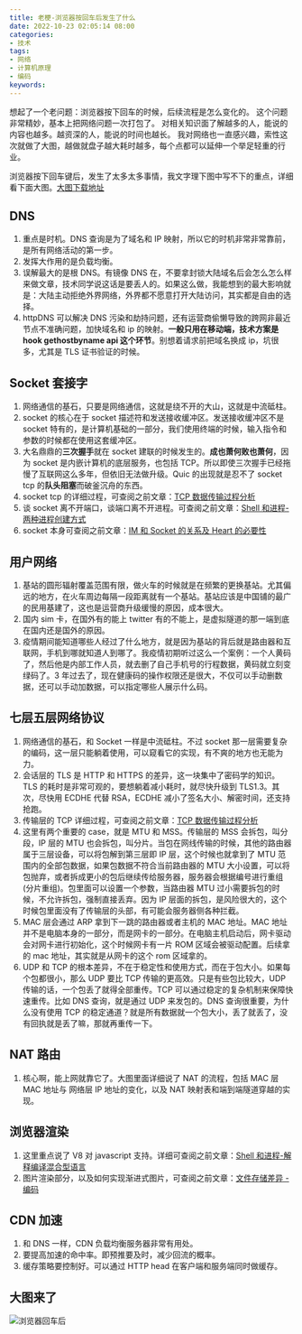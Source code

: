 ```yaml
---
title: 老梗-浏览器按回车后发生了什么
date: 2022-10-23 02:05:14 08:00
categories:
- 技术
tags:
- 网络
- 计算机原理
- 编码
keywords:
---
```


想起了一个老问题：浏览器按下回车的时候，后续流程是怎么变化的。
这个问题非常精妙，基本上把网络问题一次打包了。
对相关知识面了解越多的人，能说的内容也越多。越资深的人，能说的时间也越长。
我对网络也一直感兴趣，索性这次就做了大图，越做就盘子越大耗时越多，每个点都可以延伸一个举足轻重的行业。

浏览器按下回车键后，发生了太多太多事情，我文字理下图中写不下的重点，详细看下面大图。[大图下载地址](https://cdn.jsdelivr.net/gh/yigegongjiang/image_space@main/blog_img/浏览器回车后.png)

## DNS

1. 重点是时机。DNS 查询是为了域名和 IP 映射，所以它的时机非常非常靠前，是所有网络活动的第一步。
2. 发挥大作用的是负载均衡。
3. 误解最大的是根 DNS。有镜像 DNS 在，不要拿封锁大陆域名后会怎么怎么样来做文章，技术同学说这话是要丢人的。如果这么做，我能想到的最大影响就是：大陆主动拒绝外界网络，外界都不愿意打开大陆访问，其实都是自由的选择。
4. httpDNS 可以解决 DNS 污染和劫持问题，还有运营商偷懒导致的跨网非最近节点不准确问题，加快域名和 ip 的映射。**一般只用在移动端，技术方案是 hook gethostbyname api 这个环节**。别想着请求前把域名换成 ip，坑很多，尤其是 TLS 证书验证的时候。

## Socket 套接字

1. 网络通信的基石，只要是网络通信，这就是绕不开的大山，这就是中流砥柱。
2. socket 的核心在于 socket 描述符和发送接收缓冲区。发送接收缓冲区不是 socket 特有的，是计算机基础的一部分，我们使用终端的时候，输入指令和参数的时候都在使用这套缓冲区。
3. 大名鼎鼎的**三次握手**就在 socket 建联的时候发生的。**成也萧何败也萧何**，因为 socket 是内嵌计算机的底层服务，也包括 TCP。所以即使三次握手已经拖慢了互联网这么多年，但依旧无法做升级。Quic 的出现就是忍不了 socket tcp 的**队头阻塞**而破釜沉舟的东西。
4. socket tcp 的详细过程，可查阅之前文章：[TCP 数据传输过程分析](https://www.yigegongjiang.com/2020/TCP%20%E6%95%B0%E6%8D%AE%E4%BC%A0%E8%BE%93%E8%BF%87%E7%A8%8B%E5%88%86%E6%9E%90/)
4. 谈 socket 离不开端口，谈端口离不开进程。可查阅之前文章：[Shell 和进程-两种进程创建方式](https://www.yigegongjiang.com/2022/Shell%E5%92%8C%E8%BF%9B%E7%A8%8B/#%E4%B8%A4%E7%A7%8D%E8%BF%9B%E7%A8%8B%E5%88%9B%E5%BB%BA%E6%96%B9%E5%BC%8F-By-fork-amp-exec)
5. socket 本身可查阅之前文章：[IM 和 Socket 的关系及 Heart 的必要性](https://www.yigegongjiang.com/2020/IM%E5%92%8CSocket%E7%9A%84%E5%85%B3%E7%B3%BB%E5%8F%8AHeart%E7%9A%84%E5%BF%85%E8%A6%81%E6%80%A7/)

<!-- more -->

## 用户网络

1. 基站的圆形辐射覆盖范围有限，做火车的时候就是在频繁的更换基站。尤其偏远的地方，在火车周边每隔一段距离就有一个基站。基站应该是中国铺的最广的民用基建了，这也是运营商升级缓慢的原因，成本很大。
2. 国内 sim 卡，在国外有的能上 twitter 有的不能上，是虚拟隧道的那一端到底在国内还是国外的原因。
3. 疫情期间能知道哪些人经过了什么地方，就是因为基站的背后就是路由器和互联网，手机到哪就知道人到哪了。我疫情初期听过这么一个案例：一个人黄码了，然后他是内部工作人员，就去删了自己手机号的行程数据，黄码就立刻变绿码了。3 年过去了，现在健康码的操作权限还是很大，不仅可以手动删数据，还可以手动加数据，可以指定哪些人展示什么码。

## 七层五层网络协议

1. 网络通信的基石，和 Socket 一样是中流砥柱。不过 socket 那一层需要复杂的编码，这一层只能躺着使用，可以窥看它的实现，有不爽的地方也无能为力。
2. 会话层的 TLS 是 HTTP 和 HTTPS 的差异，这一块集中了密码学的知识。TLS 的耗时是非常可观的，要想躺着减小耗时，就尽快升级到 TLS1.3。其次，尽快用 ECDHE 代替 RSA，ECDHE 减小了签名大小、解密时间，还支持抢跑。
3. 传输层的 TCP 详细过程，可查阅之前文章：[TCP 数据传输过程分析](https://www.yigegongjiang.com/2020/TCP%20%E6%95%B0%E6%8D%AE%E4%BC%A0%E8%BE%93%E8%BF%87%E7%A8%8B%E5%88%86%E6%9E%90/)
4. 这里有两个重要的 case，就是 MTU 和 MSS。传输层的 MSS 会拆包，叫分段，IP 层的 MTU 也会拆包，叫分片。当包在网线传输的时候，其他的路由器属于三层设备，可以将包解到第三层即 IP 层，这个时候也就拿到了 MTU 范围内的全部包数据，如果包数据不符合当前路由器的 MTU 大小设置，可以将包抛弃，或者拆成更小的包后继续传给服务器，服务器会根据编号进行重组(分片重组)。包里面可以设置一个参数，当路由器 MTU 过小需要拆包的时候，不允许拆包，强制直接丢弃。因为 IP 层面的拆包，是风险很大的，这个时候包里面没有了传输层的头部，有可能会服务器侧各种拦截。
5. MAC 层会通过 ARP 拿到下一跳的路由器或者主机的 MAC 地址。MAC 地址并不是电脑本身的一部分，而是网卡的一部分。在电脑主机启动后，网卡驱动会对网卡进行初始化，这个时候网卡有一片 ROM 区域会被驱动配置。后续拿的 mac 地址，其实就是从网卡的这个 rom 区域拿的。
6. UDP 和 TCP 的根本差异，不在于稳定性和使用方式，而在于包大小。如果每个包都很小，那么 UDP 要比 TCP 传输的更高效。只是有些包比较大，UDP 传输的话，一个包丢了就得全部重传。TCP 可以通过稳定的复杂机制来保障快速重传。比如 DNS 查询，就是通过 UDP 来发包的。DNS 查询很重要，为什么没有使用 TCP 的稳定通道？就是所有数据就一个包大小，丢了就丢了，没有回执就是丢了嘛，那就再重传一下。

## NAT 路由

1. 核心啊，能上网就靠它了。大图里面详细说了 NAT 的流程，包括 MAC 层 MAC 地址与 网络层 IP 地址的变化，以及 NAT 映射表和端到端隧道穿越的实现。

## 浏览器渲染

1. 这里重点说了 V8 对 javascript 支持。详细可查阅之前文章：[Shell 和进程-解释编译混合型语言](https://www.yigegongjiang.com/2022/Shell%E5%92%8C%E8%BF%9B%E7%A8%8B/#%E8%A7%A3%E9%87%8A%E7%BC%96%E8%AF%91%E6%B7%B7%E5%90%88%E5%9E%8B)
2. 图片渲染部分，以及如何实现渐进式图片，可查阅之前文章：[文件存储差异 - 编码](https://www.yigegongjiang.com/2022/%E6%96%87%E4%BB%B6%E5%AD%98%E5%82%A8%E5%B7%AE%E5%BC%82-%E7%BC%96%E7%A0%81/)

## CDN 加速

1. 和 DNS 一样，CDN 负载均衡服务器非常有用处。
2. 要提高加速的命中率。即预推要及时，减少回流的概率。
3. 缓存策略要控制好。可以通过 HTTP head 在客户端和服务端同时做缓存。

## 大图来了

![浏览器回车后](https://cdn.jsdelivr.net/gh/yigegongjiang/image_space@main/blog_img/浏览器回车后.jpg)


